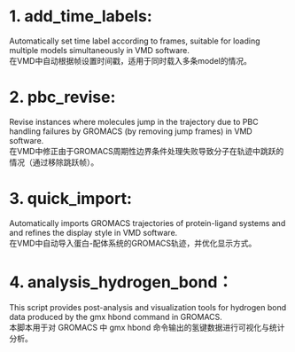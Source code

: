 # 1. add_time_labels:  
  Automatically set time label according to frames, suitable for loading multiple models simultaneously in VMD software.  
  在VMD中自动根据帧设置时间戳，适用于同时载入多条model的情况。  
# 2. pbc_revise:   
  Revise instances where molecules jump in the trajectory due to PBC handling failures by GROMACS (by removing jump frames) in VMD software.  
  在VMD中修正由于GROMACS周期性边界条件处理失败导致分子在轨迹中跳跃的情况（通过移除跳跃帧）。  
# 3. quick_import:  
  Automatically imports GROMACS trajectories of protein-ligand systems and and refines the display style in VMD software.  
  在VMD中自动导入蛋白-配体系统的GROMACS轨迹，并优化显示方式。  
# 4. analysis_hydrogen_bond：  
  This script provides post-analysis and visualization tools for hydrogen bond data produced by the gmx hbond command in GROMACS.  
  本脚本用于对 GROMACS 中 gmx hbond 命令输出的氢键数据进行可视化与统计分析。  
